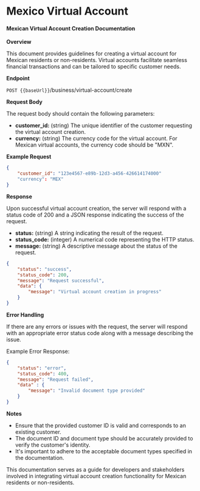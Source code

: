 # Mexico Virtual Account

#### Mexican Virtual Account Creation Documentation

**Overview**

This document provides guidelines for creating a virtual account for Mexican residents or non-residents. Virtual accounts facilitate seamless financial transactions and can be tailored to specific customer needs.

**Endpoint**

`POST {{baseUrl}}`/business/virtual-account/create

**Request Body**

The request body should contain the following parameters:

* **customer\_id:** (string) The unique identifier of the customer requesting the virtual account creation.
* **currency:** (string) The currency code for the virtual account. For Mexican virtual accounts, the currency code should be "MXN".

**Example Request**

```json
{
    "customer_id": "123e4567-e89b-12d3-a456-426614174000"
    "currency": "MEX"
}
```

**Response**

Upon successful virtual account creation, the server will respond with a status code of 200 and a JSON response indicating the success of the request.

* **status:** (string) A string indicating the result of the request.
* **status\_code:** (integer) A numerical code representing the HTTP status.
* **message:** (string) A descriptive message about the status of the request.

```json
{
    "status": "success",
    "status_code": 200,
    "message": "Request successful",
    "data": {
        "message": "Virtual account creation in progress"
    }
}
```

**Error Handling**

If there are any errors or issues with the request, the server will respond with an appropriate error status code along with a message describing the issue.

Example Error Response:

```json
{
    "status": "error",
    "status_code": 400,
    "message": "Request failed",
    "data" : {
        "message": "Invalid document type provided"
    }
}
```

**Notes**

* Ensure that the provided customer ID is valid and corresponds to an existing customer.
* The document ID and document type should be accurately provided to verify the customer's identity.
* It's important to adhere to the acceptable document types specified in the documentation.

This documentation serves as a guide for developers and stakeholders involved in integrating virtual account creation functionality for Mexican residents or non-residents.
